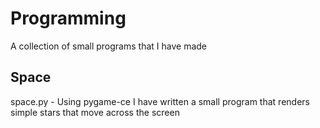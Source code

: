 # Programming
A collection of small programs that I have made


## Space
space.py - Using pygame-ce I have written a small program that renders simple stars that move across the screen